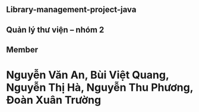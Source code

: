 ## Library-management-project-java
## Quản lý thư viện – nhóm 2
## Member
# Nguyễn Văn An, Bùi Việt Quang, Nguyễn Thị Hà, Nguyễn Thu Phương, Đoàn Xuân Trường
